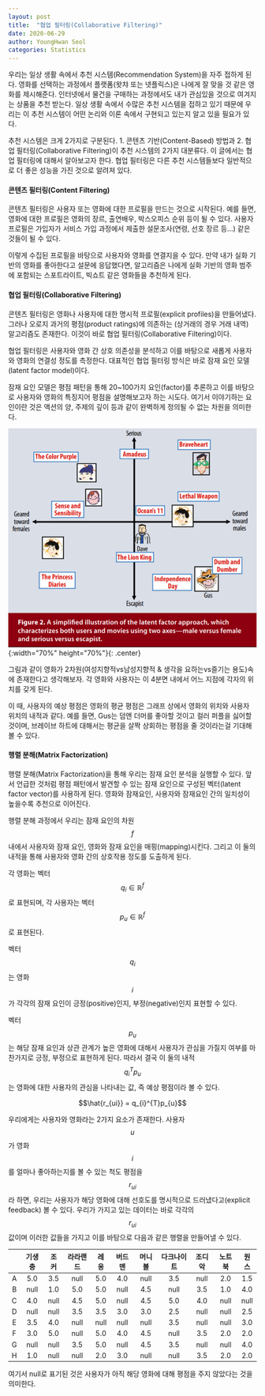```yaml
---
layout: post
title:  "협업 필터링(Collaborative Filtering)"
date: 2020-06-29
author: YoungHwan Seol
categories: Statistics
---
```


우리는 일상 생활 속에서 추천 시스템(Recommendation System)을 자주 접하게 된다. 영화를 선택하는 과정에서 플랫폼(왓챠 또는 넷플릭스)은 나에게 잘 맞을 것 같은 영화를 제시해준다. 인터넷에서 물건을 구매하는 과정에서도 내가 관심있을 것으로 여겨지는 상품을 추천 받는다. 일상 생활 속에서 수많은 추천 시스템을 접하고 있기 때문에 우리는 이 추천 시스템이 어떤 논리와 이론 속에서 구현되고 있는지 알고 있을 필요가 있다.

추천 시스템은 크게 2가지로 구분된다. 1. 콘텐츠 기반(Content-Based) 방법과 2. 협업 필터링(Collaborative Filtering)이 추천 시스템의 2가지 대분류다. 이 글에서는 협업 필터링에 대해서 알아보고자 한다. 협업 필터링은 다른 추천 시스템들보다 일반적으로 더 좋은 성능을 가진 것으로 알려져 있다.

#### 콘텐츠 필터링(Content Filtering)

콘텐츠 필터링은 사용자 또는 영화에 대한 프로필을 만드는 것으로 시작된다. 예를 들면, 영화에 대한 프로필은 영화의 장르, 출연배우, 박스오피스 순위 등이 될 수 있다. 사용자 프로필은 가입자가 서비스 가입 과정에서 제출한 설문조사(연령, 선호 장르 등...) 같은 것들이 될 수 있다.

이렇게 수집된 프로필을 바탕으로 사용자와 영화를 연결지을 수 있다. 만약 내가 실화 기반의 영화를 좋아한다고 설문에 응답했다면, 알고리즘은 나에게 실화 기반의 영화 범주에 포함되는 스포트라이트, 빅쇼트 같은 영화들을 추천하게 된다.

#### 협업 필터링(Collaborative Filtering)

콘텐츠 필터링은 영화나 사용자에 대한 명시적 프로필(explicit profiles)을 만들어냈다. 그러나 오로지 과거의 평점(product ratings)에 의존하는 (상거래의 경우 거래 내역) 알고리즘도 존재한다. 이것이 바로 협업 필터링(Collaborative Filtering)이다.

협업 필터링은 사용자와 영화 간 상호 의존성을 분석하고 이를 바탕으로 새롭게 사용자와 영화의 연결성 정도를 측정한다. 대표적인 협업 필터링 방식은 바로 잠재 요인 모델(latent factor model)이다.

잠재 요인 모델은 평점 패턴을 통해 20~100가지 요인(factor)를 추론하고 이를 바탕으로 사용자와 영화의 특징지어 평점을 설명해보고자 하는 시도다. 여기서 이야기하는 요인이란 것은 액션의 양, 주제의 깊이 등과 같이 완벽하게 정의될 수 없는 차원을 의미한다.

![CF](https://github.com/seolbluewings/seolbluewings.github.io/blob/master/assets/Latent_Factor.PNG?raw=true){:width="70%" height="70%"}{: .center}

그림과 같이 영화가 2차원(여성지향적vs남성지향적 & 생각을 요하는vs즐기는 용도)속에 존재한다고 생각해보자. 각 영화와 사용자는 이 4분면 내에서 어느 지점에 각자의 위치를 갖게 된다.

이 때, 사용자의 예상 평점은 영화의 평균 평점은 그래프 상에서 영화의 위치와 사용자 위치의 내적과 같다. 예를 들면, Gus는 덤앤 더머를 좋아할 것이고 컬러 퍼플을 싫어할 것이며, 브레이브 하트에 대해서는 평균을 살짝 상회하는 평점을 줄 것이라는걸 기대해볼 수 있다.

#### 행렬 분해(Matrix Factorization)

행렬 분해(Matrix Factorization)을 통해 우리는 잠재 요인 분석을 실행할 수 있다. 앞서 언급한 것처럼 평점 패턴에서 발견할 수 있는 잠재 요인으로 구성된 벡터(latent factor vector)를 사용하게 된다. 영화와 잠재요인, 사용자와 잠재요인 간의 일치성이 높을수록 추천으로 이어진다.

행렬 분해 과정에서 우리는 잠재 요인의 차원 $$f$$ 내에서 사용자와 잠재 요인, 영화와 잠재 요인을 매핑(mapping)시킨다. 그리고 이 둘의 내적을 통해 사용자와 영화 간의 상호작용 정도를 도출하게 된다.

각 영화는 벡터 $$q_{i} \in \mathbb{R}^{f}$$ 로 표현되며, 각 사용자는 벡터 $$p_{u} \in \mathbb{R}^{f}$$로 표현된다.

벡터 $$q_{i}$$는 영화 $$i$$가 각각의 잠재 요인이 긍정(positive)인지, 부정(negative)인지 표현할 수 있다.

벡터 $$p_{u}$$는 해당 잠재 요인과 상관 관계가 높은 영화에 대해서 사용자가 관심을 가질지 여부를 마찬가지로 긍정, 부정으로 표현하게 된다. 따라서 결국 이 둘의 내적 $$q_{i}^{T}p_{u}$$는 영화에 대한 사용자의 관심을 나타내는 값, 즉 예상 평점이라 볼 수 있다.

$$\hat{r_{ui}} = q_{i}^{T}p_{u}$$




우리에게는 사용자와 영화라는 2가지 요소가 존재한다. 사용자 $$u$$가 영화 $$i$$를 얼마나 좋아하는지를 볼 수 있는 척도 평점을 $$r_{ui}$$라 하면, 우리는 사용자가 해당 영화에 대해 선호도를 명시적으로 드러냈다고(explicit feedback) 볼 수 있다. 우리가 가지고 있는 데이터는 바로 각각의 $$r_{ui}$$ 값이며 이러한 값들을 가지고 이를 바탕으로 다음과 같은 행렬을 만들어낼 수 있다.

||기생충|조커|라라랜드|레옹|버드맨|머니볼|다크나이트|조디악|노트북|원스|
|:---:|:---:|:---:|:---:|:---:|:---:|:---:|:---:|:---:|:---:|:---:|
|A|5.0|3.5|null|5.0|4.0|null|3.5|null|2.0|1.5|
|B|null|1.0|5.0|5.0|null|4.5|null|3.5|1.0|4.0|
|C|4.0|null|4.5|5.0|null|4.5|5.0|4.0|null|null|
|D|null|null|3.5|3.5|3.0|3.0|2.5|null|null|2.5|
|E|3.5|4.0|null|null|null|null|3.5|null|null|3.0|
|F|3.0|5.0|null|5.0|4.0|4.5|null|3.5|2.0|2.0|
|G|null|null|3.5|5.0|null|4.5|3.5|null|null|4.0|
|H|1.0|null|null|2.0|3.0|null|null|3.5|2.0|2.0|

여기서 null로 표기된 것은 사용자가 아직 해당 영화에 대해 평점을 주지 않았다는 것을 의미한다.










